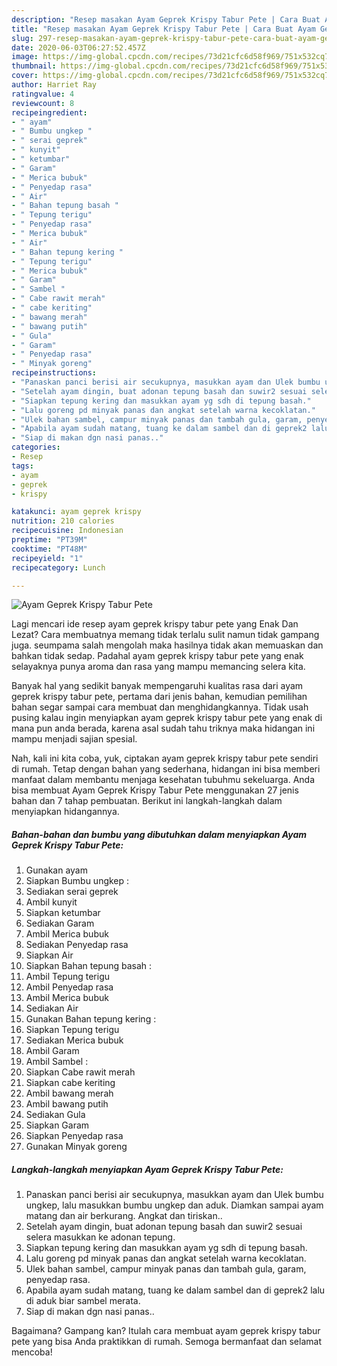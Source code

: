```yaml
---
description: "Resep masakan Ayam Geprek Krispy Tabur Pete | Cara Buat Ayam Geprek Krispy Tabur Pete Yang Bikin Ngiler"
title: "Resep masakan Ayam Geprek Krispy Tabur Pete | Cara Buat Ayam Geprek Krispy Tabur Pete Yang Bikin Ngiler"
slug: 297-resep-masakan-ayam-geprek-krispy-tabur-pete-cara-buat-ayam-geprek-krispy-tabur-pete-yang-bikin-ngiler
date: 2020-06-03T06:27:52.457Z
image: https://img-global.cpcdn.com/recipes/73d21cfc6d58f969/751x532cq70/ayam-geprek-krispy-tabur-pete-foto-resep-utama.jpg
thumbnail: https://img-global.cpcdn.com/recipes/73d21cfc6d58f969/751x532cq70/ayam-geprek-krispy-tabur-pete-foto-resep-utama.jpg
cover: https://img-global.cpcdn.com/recipes/73d21cfc6d58f969/751x532cq70/ayam-geprek-krispy-tabur-pete-foto-resep-utama.jpg
author: Harriet Ray
ratingvalue: 4
reviewcount: 8
recipeingredient:
- " ayam"
- " Bumbu ungkep "
- " serai geprek"
- " kunyit"
- " ketumbar"
- " Garam"
- " Merica bubuk"
- " Penyedap rasa"
- " Air"
- " Bahan tepung basah "
- " Tepung terigu"
- " Penyedap rasa"
- " Merica bubuk"
- " Air"
- " Bahan tepung kering "
- " Tepung terigu"
- " Merica bubuk"
- " Garam"
- " Sambel "
- " Cabe rawit merah"
- " cabe keriting"
- " bawang merah"
- " bawang putih"
- " Gula"
- " Garam"
- " Penyedap rasa"
- " Minyak goreng"
recipeinstructions:
- "Panaskan panci berisi air secukupnya, masukkan ayam dan Ulek bumbu ungkep, lalu masukkan bumbu ungkep dan aduk. Diamkan sampai ayam matang dan air berkurang. Angkat dan tiriskan.."
- "Setelah ayam dingin, buat adonan tepung basah dan suwir2 sesuai selera masukkan ke adonan tepung."
- "Siapkan tepung kering dan masukkan ayam yg sdh di tepung basah."
- "Lalu goreng pd minyak panas dan angkat setelah warna kecoklatan."
- "Ulek bahan sambel, campur minyak panas dan tambah gula, garam, penyedap rasa."
- "Apabila ayam sudah matang, tuang ke dalam sambel dan di geprek2 lalu di aduk biar sambel merata."
- "Siap di makan dgn nasi panas.."
categories:
- Resep
tags:
- ayam
- geprek
- krispy

katakunci: ayam geprek krispy 
nutrition: 210 calories
recipecuisine: Indonesian
preptime: "PT39M"
cooktime: "PT48M"
recipeyield: "1"
recipecategory: Lunch

---
```



![Ayam Geprek Krispy Tabur Pete](https://img-global.cpcdn.com/recipes/73d21cfc6d58f969/751x532cq70/ayam-geprek-krispy-tabur-pete-foto-resep-utama.jpg)

Lagi mencari ide resep ayam geprek krispy tabur pete yang Enak Dan Lezat? Cara membuatnya memang tidak terlalu sulit namun tidak gampang juga. seumpama salah mengolah maka hasilnya tidak akan memuaskan dan bahkan tidak sedap. Padahal ayam geprek krispy tabur pete yang enak selayaknya punya aroma dan rasa yang mampu memancing selera kita.



Banyak hal yang sedikit banyak mempengaruhi kualitas rasa dari ayam geprek krispy tabur pete, pertama dari jenis bahan, kemudian pemilihan bahan segar sampai cara membuat dan menghidangkannya. Tidak usah pusing kalau ingin menyiapkan ayam geprek krispy tabur pete yang enak di mana pun anda berada, karena asal sudah tahu triknya maka hidangan ini mampu menjadi sajian spesial.


Nah, kali ini kita coba, yuk, ciptakan ayam geprek krispy tabur pete sendiri di rumah. Tetap dengan bahan yang sederhana, hidangan ini bisa memberi manfaat dalam membantu menjaga kesehatan tubuhmu sekeluarga. Anda bisa membuat Ayam Geprek Krispy Tabur Pete menggunakan 27 jenis bahan dan 7 tahap pembuatan. Berikut ini langkah-langkah dalam menyiapkan hidangannya.

<!--inarticleads1-->

##### Bahan-bahan dan bumbu yang dibutuhkan dalam menyiapkan Ayam Geprek Krispy Tabur Pete:

1. Gunakan  ayam
1. Siapkan  Bumbu ungkep :
1. Sediakan  serai geprek
1. Ambil  kunyit
1. Siapkan  ketumbar
1. Sediakan  Garam
1. Ambil  Merica bubuk
1. Sediakan  Penyedap rasa
1. Siapkan  Air
1. Siapkan  Bahan tepung basah :
1. Ambil  Tepung terigu
1. Ambil  Penyedap rasa
1. Ambil  Merica bubuk
1. Sediakan  Air
1. Gunakan  Bahan tepung kering :
1. Siapkan  Tepung terigu
1. Sediakan  Merica bubuk
1. Ambil  Garam
1. Ambil  Sambel :
1. Siapkan  Cabe rawit merah
1. Siapkan  cabe keriting
1. Ambil  bawang merah
1. Ambil  bawang putih
1. Sediakan  Gula
1. Siapkan  Garam
1. Siapkan  Penyedap rasa
1. Gunakan  Minyak goreng




<!--inarticleads2-->

##### Langkah-langkah menyiapkan Ayam Geprek Krispy Tabur Pete:

1. Panaskan panci berisi air secukupnya, masukkan ayam dan Ulek bumbu ungkep, lalu masukkan bumbu ungkep dan aduk. Diamkan sampai ayam matang dan air berkurang. Angkat dan tiriskan..
1. Setelah ayam dingin, buat adonan tepung basah dan suwir2 sesuai selera masukkan ke adonan tepung.
1. Siapkan tepung kering dan masukkan ayam yg sdh di tepung basah.
1. Lalu goreng pd minyak panas dan angkat setelah warna kecoklatan.
1. Ulek bahan sambel, campur minyak panas dan tambah gula, garam, penyedap rasa.
1. Apabila ayam sudah matang, tuang ke dalam sambel dan di geprek2 lalu di aduk biar sambel merata.
1. Siap di makan dgn nasi panas..




Bagaimana? Gampang kan? Itulah cara membuat ayam geprek krispy tabur pete yang bisa Anda praktikkan di rumah. Semoga bermanfaat dan selamat mencoba!
